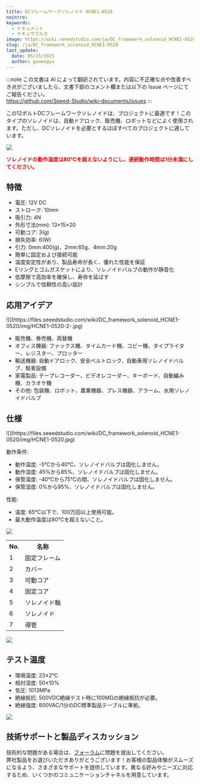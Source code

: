 ```yaml
---
title: DCフレームワークソレノイド HCNE1-0520
nointro:
keywords:
  - ドキュメント
  - ドキュサウルス
image: https://wiki.seeedstudio.com/ja/DC_framework_solenoid_HCNE1-0520/
slug: /ja/DC_framework_solenoid_HCNE1-0520
last_update:
  date: 05/15/2025
  author: gunengyu
---
```

:::note
この文書は AI によって翻訳されています。内容に不正確な点や改善すべき点がございましたら、文書下部のコメント欄または以下の Issue ページにてご報告ください。  
https://github.com/Seeed-Studio/wiki-documents/issues
:::

この12ボルトDCフレームワークソレノイドは、プロジェクトに最適です！このタイプのソレノイドは、自動ドアロック、販売機、ロボットなどによく使用されます。ただし、DCソレノイドを必要とするほぼすべてのプロジェクトに適しています。

![](https://files.seeedstudio.com/wiki/DC_framework_solenoid_HCNE1-0520/img/Caution.jpg)

<font color="Red">**ソレノイドの動作温度は80℃を超えないようにし、連続動作時間は1分未満にしてください。**</font>

## 特徴

* 電圧: 12V DC
* ストローク: 10mm
* 吸引力: 4N
* 外形寸法(mm): 13×15×20
* 可動コア: 3(g)
* 損失効率: 6(W)
* 引力: 0mm:400(g)、2mm:65g、4mm:20g
* 簡単に固定および接続可能
* 温度安定性があり、製品寿命が長く、優れた性能を保証
* Eリングとゴムガスケットにより、ソレノイドバルブの動作が静音化
* 低摩擦で高効率を確保し、寿命を延ばす
* シンプルで信頼性の高い設計

## 応用アイデア

<div class="center"><div class="floatnone">![](https://files.seeedstudio.com/wiki/DC_framework_solenoid_HCNE1-0520/img/HCNE1-0520-2-.jpg)</div></div>

* 販売機、券売機、両替機
* オフィス機器: ファックス機、タイムカード機、コピー機、タイプライター、レジスター、プロッター
* 輸送機器: 自動ドアロック、安全ベルトロック、自動車用ソレノイドバルブ、駐車設備
* 家電製品: テープレコーダー、ビデオレコーダー、キーボード、自動編み機、カラオケ機
* その他: 包装機、ロボット、農業機器、プレス機器、アラーム、水用ソレノイドバルブ

## 仕様

<div class="center"><div class="floatnone">![](https://files.seeedstudio.com/wiki/DC_framework_solenoid_HCNE1-0520/img/HCNE1-0520.jpg)</div></div>

動作条件:

* 動作温度: -5℃から40℃、ソレノイドバルブは固化しません。
* 動作湿度: 45%から85%、ソレノイドバルブは固化しません。
* 保管温度: -40℃から75℃の間、ソレノイドバルブは固化しません。
* 保管湿度: 0%から95%、ソレノイドバルブは固化しません。

性能:

* 温度: 65℃以下で、100万回以上使用可能。
* 最大動作温度は80℃を超えないこと。

![](https://files.seeedstudio.com/wiki/DC_framework_solenoid_HCNE1-0520/img/HCNE1-0520-3-.jpg)

<table>
  <tbody><tr>
      <th>No.
      </th>
      <th>名称
      </th></tr>
    <tr style={{fontSize: '90%'}}>
      <td width={150}> 1
      </td>
      <td width={150}> 固定フレーム
      </td></tr>
    <tr style={{fontSize: '90%'}}>
      <td width={150}> 2
      </td>
      <td width={150}> カバー
      </td></tr>
    <tr style={{fontSize: '90%'}}>
      <td width={150}> 3
      </td>
      <td width={150}> 可動コア
      </td></tr>
    <tr style={{fontSize: '90%'}}>
      <td width={150}> 4
      </td>
      <td width={150}> 固定コア
      </td></tr>
    <tr style={{fontSize: '90%'}}>
      <td width={150}> 5
      </td>
      <td width={150}> ソレノイド軸
      </td></tr>
    <tr style={{fontSize: '90%'}}>
      <td width={150}> 6
      </td>
      <td width={150}> ソレノイド
      </td></tr>
    <tr style={{fontSize: '90%'}}>
      <td width={150}> 7
      </td>
      <td width={150}> 導管
      </td></tr></tbody></table>

![](https://files.seeedstudio.com/wiki/DC_framework_solenoid_HCNE1-0520/img/HCNE1-0520-4-.jpg)

## テスト温度

* 環境温度: 23±2℃
* 相対湿度: 50±10%
* 気圧: 1013MPa
* 絶縁抵抗: 500VDC絶縁テスト時に100MΩの絶縁抵抗が必要。
* 絶縁強度: 600VAC/1分のDC標準製品テーブルに準拠。

![](https://files.seeedstudio.com/wiki/DC_framework_solenoid_HCNE1-0520/img/HCNE1-0520-5-.jpg)

## 技術サポートと製品ディスカッション
技術的な問題がある場合は、[フォーラム](http://forum.seeedstudio.com/)に問題を提出してください。  
弊社製品をお選びいただきありがとうございます！お客様の製品体験がスムーズになるよう、さまざまなサポートを提供しています。異なる好みやニーズに対応するため、いくつかのコミュニケーションチャネルを用意しています。

<div class="button_tech_support_container">
<a href="https://forum.seeedstudio.com/" class="button_forum"></a> 
<a href="https://www.seeedstudio.com/contacts" class="button_email"></a>
</div>

<div class="button_tech_support_container">
<a href="https://discord.gg/eWkprNDMU7" class="button_discord"></a> 
<a href="https://github.com/Seeed-Studio/wiki-documents/discussions/69" class="button_discussion"></a>
</div>